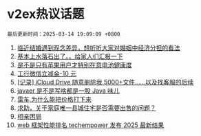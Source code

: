 # v2ex热议话题

`最后更新时间：2025-03-14 19:09:09 +0800`

1. [临近结婚遇到观念差异，想听听大家对婚姻中经济分担的看法](https://www.v2ex.com/t/1118412)
1. [基本上水落石出了。。给家人们汇报一下](https://www.v2ex.com/t/1118410)
1. [是不是只有苹果用户才特别在意电池健康度](https://www.v2ex.com/t/1118352)
1. [工行微信立减金-10 元](https://www.v2ex.com/t/1118370)
1. [[记录] iCloud Drive 随意删除我 5000+文件……以及找客服的后续](https://www.v2ex.com/t/1118248)
1. [javaer 是不是写啥都是一股 Java 味儿](https://www.v2ex.com/t/1118358)
1. [雷车,为什么能把价格打下来](https://www.v2ex.com/t/1118459)
1. [求助，关于家庭唯一县城住宅是否需要出售的问题？](https://www.v2ex.com/t/1118339)
1. [相亲困局](https://www.v2ex.com/t/1118456)
1. [web 框架性能排名 techempower 发布 2025 最新结果](https://www.v2ex.com/t/1118355)

